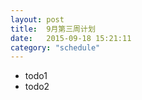 ```yaml
---
layout: post
title:  9月第三周计划
date:   2015-09-18 15:21:11
category: "schedule"
---
```


- todo1
- todo2
